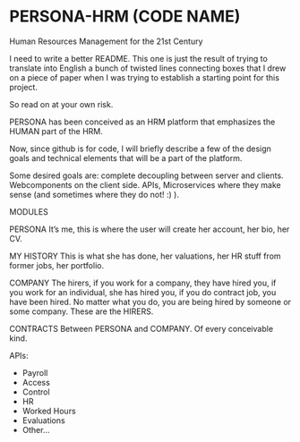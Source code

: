 # PERSONA-HRM (CODE NAME)
Human Resources Management for the 21st Century

I need to write a better README. This one is just the result of trying to translate into English a bunch of twisted lines connecting boxes that I drew on a piece of paper when I was trying to establish a starting point for this project. 

So read on at your own risk.

PERSONA has been conceived as an HRM platform that emphasizes the HUMAN part of the HRM.

Now, since github is for code, I will briefly describe a few of the design goals and technical elements that will be a part of the platform.

Some desired goals are: complete decoupling between server and clients. Webcomponents on the client side. APIs, Microservices where they make sense (and sometimes where they do not! :) ).

MODULES

PERSONA It’s me, this is where the user will create her account, her bio, her CV.

MY HISTORY This is what she has done, her valuations, her HR stuff from former jobs, her portfolio.

COMPANY The hirers, if you work for a company, they have hired you, if you work for an individual, she has hired you, if you do contract job, you have been hired. No matter what you do, you are being hired by someone or some company. These are the HIRERS.

CONTRACTS Between PERSONA and COMPANY. Of every conceivable kind.

APIs: 
   * Payroll
   * Access
   * Control
   * HR
   * Worked Hours
   * Evaluations
   * Other...
